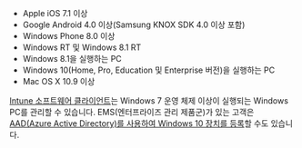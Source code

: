 
  - Apple iOS 7.1 이상
  - Google Android 4.0 이상(Samsung KNOX SDK 4.0 이상 포함)
  - Windows Phone 8.0 이상
  - Windows RT 및 Windows 8.1 RT
  - Windows 8.1을 실행하는 PC
  - Windows 10(Home, Pro, Education 및 Enterprise 버전)을 실행하는 PC
  - Mac OS X 10.9 이상

[Intune 소프트웨어 클라이언트](/intune/deploy-use/manage-windows-pcs-with-microsoft-intune)는 Windows 7 운영 체제 이상이 실행되는 Windows PC를 관리할 수 있습니다. EMS(엔터프라이즈 관리 제품군)가 있는 고객은 [AAD(Azure Active Directory)를 사용하여 Windows 10 장치를 등록](https://docs.microsoft.com/active-directory/active-directory-azureadjoin-windows10-devices-overview)할 수도 있습니다.


<!--HONumber=Jul16_HO3-->


